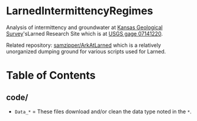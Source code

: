 # LarnedIntermittencyRegimes
Analysis of intermittency and groundwater at [Kansas Geological Survey](http://www.kgs.ku.edu/)'sLarned Research Site which is at [USGS gage 07141220](https://waterdata.usgs.gov/ks/nwis/uv/?site_no=07141220&PARAmeter_cd=00065,00060).

Related repository: [samzipper/ArkAtLarned](https://github.com/samzipper/ArkAtLarned) which is a relatively unorganized dumping ground for various scripts used for Larned.

# Table of Contents

## code/

 - `Data_*` = These files download and/or clean the data type noted in the `*`.